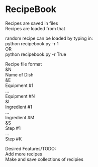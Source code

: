 # RecipeBook
Recipes are saved in files<br/>
Recipes are loaded from that<br/>

random recipe can be loaded by typing in:<br/>
python recipebook.py -r 1<br/>
OR<br/>
python recipebook.py -r True<br/>

Recipe file format<br/>
&N<br/>
Name of Dish<br/>
&E<br/>
Equipment #1<br/>
...<br/>
Equipment #N<br/>
&I<br/>
Ingredient #1<br/>
...<br/>
Ingredient #M<br/>
&S<br/>
Step #1<br/>
...<br/>
Step #K<br/>

Desired Features/TODO:<br/>
Add more recipes<br/>
Make and save collections of recipies<br/>
